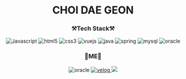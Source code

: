 <h1 align="center"> CHOI DAE GEON</h1>

<h3 align=center>
    ⚒Tech Stack⚒
</h3>

<p align=center>
    <img alt="Javascript" src="https://img.shields.io/badge/javascript-%23323330.svg?style=float&logo=javascript&logoColor=%23F7DF1E"/></a>
    <img alt="html5" src="https://img.shields.io/badge/html5-%23E34F26.svg?style=float&logo=html5&logoColor=white"/></a>
    <img alt="css3" src="https://img.shields.io/badge/css3-%231572B6.svg?style=float&logo=css3&logoColor=white"/></a>
    <img alt="vuejs" src="https://img.shields.io/badge/vuejs-%2335495e.svg?style=float&logo=vue-dot-js&logoColor=%234FC08D"/></a>
    <img alt="java" src="https://img.shields.io/badge/java-%23ED8B00.svg?style=float&logo=java&logoColor=white"/></a>
    <img alt="spring" src="https://img.shields.io/badge/spring-%236DB33F.svg?style=float&logo=spring&logoColor=white"/></a>
    <img alt="mysql" src="https://img.shields.io/badge/mysql-%2300f.svg?style=float&logo=mysql&logoColor=white"/></a>
    <img alt="oracle" src="https://img.shields.io/badge/oracle-%23F00000.svg?style=float&logo=oracle&logoColor=white"/></a>
</p>


<h3 align=center>
    💎ME💎
</h3>
<p align=center>
    <img alt="oracle" src="https://img.shields.io/badge/Gmail-d14836?style=flat-square&logo=Gmail&logoColor=white&link=mailto:chleorjs37@gmail.com"/></a>
    <a target='_blank' href="https://velog.io/@cdk3509" >
        <img alt="velog" src="https://img.shields.io/badge/Velog-20c997?style=flat-square&logo=Vimeo&logoColor=white"/>
    </a>
    <a href="https://www.notion.so/FrontEnd-Developer-4bc5b7f2996f4cd0ac4b47288597d2d5" target="_blank">
        <img src="https://img.shields.io/badge/RESUME-000000?style=flat-square&logo=Notion&logoColor=white"/>
    </a>
</p>
